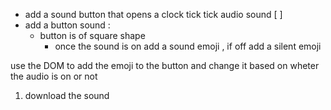 * add a sound button that opens a clock tick tick audio sound [ ]
* add a button sound :
  - button is of square shape
    -  once the sound is on add a sound emoji , if off add a silent emoji 

use the DOM to add the emoji to the button and change it based on wheter the audio is on or not

1. download the sound